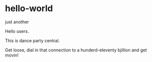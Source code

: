# hello-world
just another 


Hello users.

This is dance party central.

Get loose, dial in that connection to a hunderd-eleventy bjillion and get movin!
